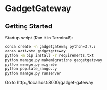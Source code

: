 # GadgetGateway

## Getting Started

Startup script (Run it in Terminal!):

```sh
conda create -n gadgetgateway python=3.7.5
conda activate gadgetgateway
python -m pip install -r requirements.txt
python manage.py makemigrations gadgetgateway
python manage.py migrate
python populate_rango.py
python manage.py runserver
```

Go to http://localhost:8000/gadget-gateway
